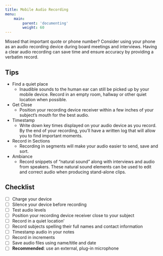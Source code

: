 ```yaml
---
title: Mobile Audio Recording
menu:
    main:
        parent: 'documenting'
        weight: 60
---
```

Missed that important quote or phone number? Consider using your phone as an audio recording device during board meetings and interviews. Having a clear audio recording can save time and ensure accuracy by providing a verbatim record.

## Tips

* Find a quiet place
  * Inaudible sounds to the human ear can still be picked up by your mobile device. Record in an empty room, hallway or other quiet location when possible.
* Get Close
  * Position your recording device receiver within a few inches of your subject’s mouth for the best audio.
* Timestamp
  * Write down key times displayed on your audio device as you record. By the end of your recording, you’ll have a written log that will allow you to find important moments.
* Record in Sections
  * Recording in segments will make your audio easier to send, save and sort.  
* Ambiance
  * Record snippets of “natural sound” along with interviews and audio from speakers. These natural sound elements can be used to edit and correct audio when producing stand-alone clips.

## Checklist

- [ ] Charge your device
- [ ] Silence your device before recording
- [ ] Test audio levels
- [ ] Position your recording device receiver close to your subject  
- [ ] Record in a quiet location’
- [ ] Record subjects spelling their full names and contact information
- [ ] Timestamp audio in your notes
- [ ] Record in increments
- [ ] Save audio files using name/title and date
- [ ] **Recommended**: use an external, plug-in microphone
